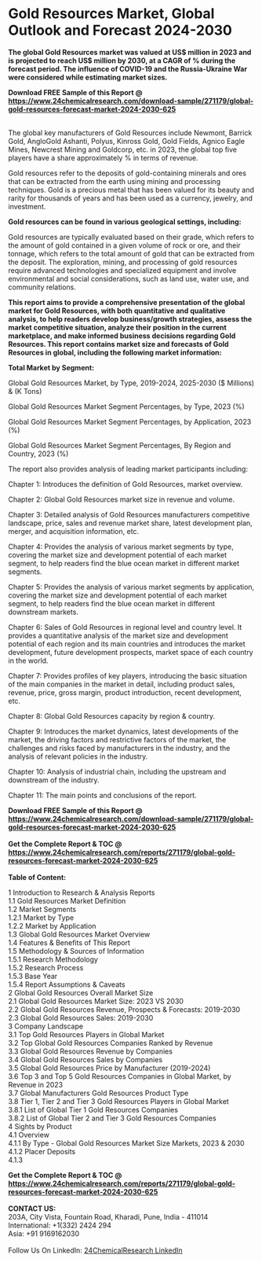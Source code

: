 <h1>Gold Resources Market, Global Outlook and Forecast 2024-2030</h1><p><strong>The global Gold Resources market was valued at US$ million in 2023 and is projected to reach US$ million by 2030, at a CAGR of % during the forecast period. The influence of COVID-19 and the Russia-Ukraine War were considered while estimating market sizes.</strong></p><p>
</p><p></p><div><b>Download FREE Sample of this Report @ 
            <a href="https://www.24chemicalresearch.com/download-sample/271179/global-gold-resources-forecast-market-2024-2030-625">
            https://www.24chemicalresearch.com/download-sample/271179/global-gold-resources-forecast-market-2024-2030-625</a></b></div><br><p>
The global key manufacturers of Gold Resources include Newmont, Barrick Gold, AngloGold Ashanti, Polyus, Kinross Gold, Gold Fields, Agnico Eagle Mines, Newcrest Mining and Goldcorp, etc. in 2023, the global top five players have a share approximately % in terms of revenue.</p><p>
Gold resources refer to the deposits of gold-containing minerals and ores that can be extracted from the earth using mining and processing techniques. Gold is a precious metal that has been valued for its beauty and rarity for thousands of years and has been used as a currency, jewelry, and investment.</p><p>
<strong>Gold resources can be found in various geological settings, including:</strong></p><p>
</p><p>
</p><p>Gold resources are typically evaluated based on their grade, which refers to the amount of gold contained in a given volume of rock or ore, and their tonnage, which refers to the total amount of gold that can be extracted from the deposit. The exploration, mining, and processing of gold resources require advanced technologies and specialized equipment and involve environmental and social considerations, such as land use, water use, and community relations.</p><p>
<strong>This report aims to provide a comprehensive presentation of the global market for Gold Resources, with both quantitative and qualitative analysis, to help readers develop business/growth strategies, assess the market competitive situation, analyze their position in the current marketplace, and make informed business decisions regarding Gold Resources. This report contains market size and forecasts of Gold Resources in global, including the following market information:</strong></p><p>
</p><p>
<strong>Total Market by Segment:</strong></p><p>
Global Gold Resources Market, by Type, 2019-2024, 2025-2030 ($ Millions) &amp; (K Tons)</p><p>
Global Gold Resources Market Segment Percentages, by Type, 2023 (%)</p><p>
</p><p>
Global Gold Resources Market Segment Percentages, by Application, 2023 (%)</p><p>
</p><p>
Global Gold Resources Market Segment Percentages, By Region and Country, 2023 (%)</p><p>
</p><p>
The report also provides analysis of leading market participants including:</p><p>
</p><p>
</p><p>
Chapter 1: Introduces the definition of Gold Resources, market overview.</p><p>
Chapter 2: Global Gold Resources market size in revenue and volume.</p><p>
Chapter 3: Detailed analysis of Gold Resources manufacturers competitive landscape, price, sales and revenue market share, latest development plan, merger, and acquisition information, etc.</p><p>
Chapter 4: Provides the analysis of various market segments by type, covering the market size and development potential of each market segment, to help readers find the blue ocean market in different market segments.</p><p>
Chapter 5: Provides the analysis of various market segments by application, covering the market size and development potential of each market segment, to help readers find the blue ocean market in different downstream markets.</p><p>
Chapter 6: Sales of Gold Resources in regional level and country level. It provides a quantitative analysis of the market size and development potential of each region and its main countries and introduces the market development, future development prospects, market space of each country in the world.</p><p>
Chapter 7: Provides profiles of key players, introducing the basic situation of the main companies in the market in detail, including product sales, revenue, price, gross margin, product introduction, recent development, etc.</p><p>
Chapter 8: Global Gold Resources capacity by region &amp; country.</p><p>
Chapter 9: Introduces the market dynamics, latest developments of the market, the driving factors and restrictive factors of the market, the challenges and risks faced by manufacturers in the industry, and the analysis of relevant policies in the industry.</p><p>
Chapter 10: Analysis of industrial chain, including the upstream and downstream of the industry.</p><p>
Chapter 11: The main points and conclusions of the report.</p><div><b>Download FREE Sample of this Report @ 
            <a href="https://www.24chemicalresearch.com/download-sample/271179/global-gold-resources-forecast-market-2024-2030-625">
            https://www.24chemicalresearch.com/download-sample/271179/global-gold-resources-forecast-market-2024-2030-625</a></b></div><br><div><b>Get the Complete Report & TOC @ 
            <a href="https://www.24chemicalresearch.com/reports/271179/global-gold-resources-forecast-market-2024-2030-625">
            https://www.24chemicalresearch.com/reports/271179/global-gold-resources-forecast-market-2024-2030-625</a></b></div><br>
            <b>Table of Content:</b><p>1 Introduction to Research & Analysis Reports<br />
    1.1 Gold Resources Market Definition<br />
    1.2 Market Segments<br />
        1.2.1 Market by Type<br />
        1.2.2 Market by Application<br />
    1.3 Global Gold Resources Market Overview<br />
    1.4 Features & Benefits of This Report<br />
    1.5 Methodology & Sources of Information<br />
        1.5.1 Research Methodology<br />
        1.5.2 Research Process<br />
        1.5.3 Base Year<br />
        1.5.4 Report Assumptions & Caveats<br />
2 Global Gold Resources Overall Market Size<br />
    2.1 Global Gold Resources Market Size: 2023 VS 2030<br />
    2.2 Global Gold Resources Revenue, Prospects & Forecasts: 2019-2030<br />
    2.3 Global Gold Resources Sales: 2019-2030<br />
3 Company Landscape<br />
    3.1 Top Gold Resources Players in Global Market<br />
    3.2 Top Global Gold Resources Companies Ranked by Revenue<br />
    3.3 Global Gold Resources Revenue by Companies<br />
    3.4 Global Gold Resources Sales by Companies<br />
    3.5 Global Gold Resources Price by Manufacturer (2019-2024)<br />
    3.6 Top 3 and Top 5 Gold Resources Companies in Global Market, by Revenue in 2023<br />
    3.7 Global Manufacturers Gold Resources Product Type<br />
    3.8 Tier 1, Tier 2 and Tier 3 Gold Resources Players in Global Market<br />
        3.8.1 List of Global Tier 1 Gold Resources Companies<br />
        3.8.2 List of Global Tier 2 and Tier 3 Gold Resources Companies<br />
4 Sights by Product<br />
    4.1 Overview<br />
        4.1.1 By Type - Global Gold Resources Market Size Markets, 2023 & 2030<br />
        4.1.2 Placer Deposits<br />
        4.1.3</p><div><b>Get the Complete Report & TOC @ 
            <a href="https://www.24chemicalresearch.com/reports/271179/global-gold-resources-forecast-market-2024-2030-625">
            https://www.24chemicalresearch.com/reports/271179/global-gold-resources-forecast-market-2024-2030-625</a></b></div><br><b>CONTACT US:</b><br>
            203A, City Vista, Fountain Road, Kharadi, Pune, India - 411014<br>
            International: +1(332) 2424 294<br>
            Asia: +91 9169162030 <br><br>
            Follow Us On LinkedIn: <a href="https://www.linkedin.com/company/24chemicalresearch/">24ChemicalResearch LinkedIn</a>